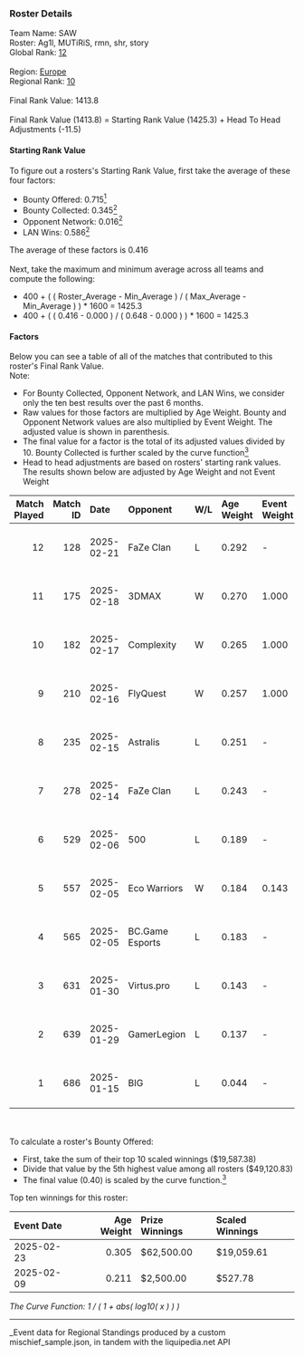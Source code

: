 ### Roster Details<br />
Team Name: SAW<br />
Roster: Ag1l, MUTiRiS, rmn, shr, story<br />
Global Rank: [12](../../standings_global_2025_07_07.md)<br />
<br />
Region: [Europe]( ../../standings_europe_2025_07_07.md)<br />
Regional Rank: [10]( ../../standings_europe_2025_07_07.md)<br />
<br />
Final Rank Value:  1413.8<br />
<br />
Final Rank Value (1413.8) = Starting Rank Value (1425.3) + Head To Head Adjustments (-11.5)<br />

#### Starting Rank Value<br />
To figure out a rosters's Starting Rank Value, first take the average of these four factors:<br />
- Bounty Offered: 0.715[<sup>1</sup>](#table2)
- Bounty Collected: 0.345[<sup>2</sup>](#table1)
- Opponent Network: 0.016[<sup>2</sup>](#table1)
- LAN Wins: 0.586[<sup>2</sup>](#table1)

The average of these factors is 0.416<br />
<br />
Next, take the maximum and minimum average across all teams and compute the following:<br />
- 400 + ( ( Roster_Average - Min_Average ) / ( Max_Average - Min_Average ) ) * 1600 = 1425.3
- 400 + ( ( 0.416 - 0.000 ) / ( 0.648 - 0.000 ) ) * 1600 = 1425.3


#### Factors<br />
Below you can see a table of all of the matches that contributed to this roster's Final Rank Value.<br />
Note:<br />

- For Bounty Collected, Opponent Network, and LAN Wins, we consider only the ten best results over the past 6 months.
- Raw values for those factors are multiplied by Age Weight. Bounty and Opponent Network values are also multiplied by Event Weight. The adjusted value is shown in parenthesis.
- The final value for a factor is the total of its adjusted values divided by 10. Bounty Collected is further scaled by the curve function[<sup>3</sup>](#curveFunction)
- Head to head adjustments are based on rosters' starting rank values. The results shown below are adjusted by Age Weight and not Event Weight
<span id="table1"></span><br />


| Match Played | Match ID | Date       | Opponent        | W/L | Age Weight | Event Weight | Bounty Collected | Opponent Network | LAN Wins  | H2H Adj. | Roster                         |
| -: | -: | :- | :- | :- | :- | :- | :- | :- | :- | -: | :- |
|           12 |      128 | 2025-02-21 | FaZe Clan       | L   | 0.292      | -            | -                | -                | -         |    -0.68 | Ag1l, MUTiRiS, rmn, shr, story |
|           11 |      175 | 2025-02-18 | 3DMAX           | W   | 0.270      | 1.000        | 0.263 (0.071)    | 0.486 (0.131)    | 1 (0.270) |     5.00 | Ag1l, MUTiRiS, rmn, shr, story |
|           10 |      182 | 2025-02-17 | Complexity      | W   | 0.265      | 1.000        | 0.127 (0.034)    | 0.101 (0.027)    | 1 (0.265) |     0.81 | Ag1l, MUTiRiS, rmn, shr, story |
|            9 |      210 | 2025-02-16 | FlyQuest        | W   | 0.257      | 1.000        | 0.088 (0.023)    | 0.014 (0.004)    | 1 (0.257) |     0.31 | Ag1l, MUTiRiS, rmn, shr, story |
|            8 |      235 | 2025-02-15 | Astralis        | L   | 0.251      | -            | -                | -                | -         |    -0.39 | Ag1l, MUTiRiS, rmn, shr, story |
|            7 |      278 | 2025-02-14 | FaZe Clan       | L   | 0.243      | -            | -                | -                | -         |    -0.58 | Ag1l, MUTiRiS, rmn, shr, story |
|            6 |      529 | 2025-02-06 | 500             | L   | 0.189      | -            | -                | -                | -         |    -5.61 | Ag1l, MUTiRiS, rmn, shr, story |
|            5 |      557 | 2025-02-05 | Eco Warriors    | W   | 0.184      | 0.143        | 0.000 (0.000)    | 0.062 (0.002)    | 0 (0.000) |     0.02 | Ag1l, MUTiRiS, rmn, shr, story |
|            4 |      565 | 2025-02-05 | BC.Game Esports | L   | 0.183      | -            | -                | -                | -         |    -5.44 | Ag1l, MUTiRiS, rmn, shr, story |
|            3 |      631 | 2025-01-30 | Virtus.pro      | L   | 0.143      | -            | -                | -                | -         |    -1.19 | Ag1l, MUTiRiS, rmn, shr, story |
|            2 |      639 | 2025-01-29 | GamerLegion     | L   | 0.137      | -            | -                | -                | -         |    -2.98 | Ag1l, MUTiRiS, rmn, shr, story |
|            1 |      686 | 2025-01-15 | BIG             | L   | 0.044      | -            | -                | -                | -         |    -0.80 | Ag1l, MUTiRiS, rmn, shr, story |

<br />
<span id="table2"></span><br />
To calculate a roster's Bounty Offered:<br />

- First, take the sum of their top 10 scaled winnings ($19,587.38)
- Divide that value by the 5th highest value among all rosters ($49,120.83)
- The final value (0.40) is scaled by the curve function.[<sup>3</sup>](#curveFunction)

Top ten winnings for this roster:<br />

| Event Date | Age Weight | Prize Winnings | Scaled Winnings |
| :- | -: | :- | :- |
| 2025-02-23 |      0.305 | $62,500.00     | $19,059.61      |
| 2025-02-09 |      0.211 | $2,500.00      | $527.78         |


<span id="curveFunction"></span>_The Curve Function: 1 / ( 1 + abs( log10( x ) ) )_<br />

---
_Event data for Regional Standings produced by a custom mischief_sample.json, in tandem with the liquipedia.net API<br />
